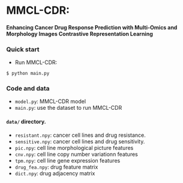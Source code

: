 # MMCL-CDR:
#### Enhancing Cancer Drug Response Prediction with Multi-Omics and Morphology Images  Contrastive Representation Learning

### Quick start

- Run MMCL-CDR:
```
$ python main.py 
```

### Code and data

- `model.py`: MMCL-CDR model
- `main.py`: use the dataset to run MMCL-CDR

#### `data/` directory.  

- `resistant.npy`: cancer cell lines and drug resistance.
- `sensitive.npy`: cancer cell lines and drug sensitivity.
- `pic.npy`: cell line morphological picture features
- `cnv.npy`: cell line copy number variationn features
- `tpm.npy`: cell line gene expression features
- `drug_fea.npy`: drug feature matrix
- `dict.npy`: drug adjacency matrix 
